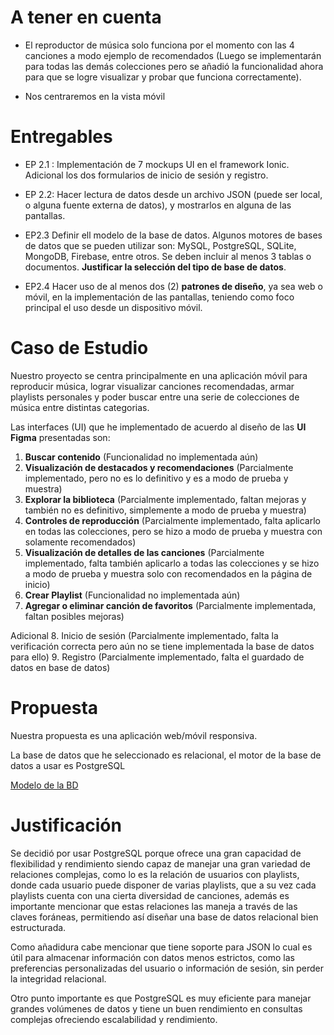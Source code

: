 # A tener en cuenta
- El reproductor de música solo funciona por el momento con las 4 canciones a modo ejemplo de recomendados (Luego se implementarán para todas las demás colecciones pero se añadió la funcionalidad ahora para que se logre visualizar y probar que funciona correctamente).

- Nos centraremos en la vista móvil

# Entregables
- EP 2.1 :  Implementación de 7 mockups UI en el framework Ionic. Adicional los dos formularios de inicio de sesión y registro.
  
- EP 2.2: Hacer lectura de datos desde un archivo JSON (puede ser local, o alguna fuente externa de datos), y mostrarlos en alguna de las pantallas.
  
- EP2.3 Definir ell modelo de la base de datos. Algunos motores de bases de datos que se pueden utilizar son: MySQL, PostgreSQL, SQLite, MongoDB, Firebase, entre otros. Se deben incluir al menos 3 tablas o documentos. __Justificar la selección del tipo de base de datos__.
  
- EP2.4 Hacer uso de al menos dos (2) __patrones de diseño__, ya sea web o móvil, en la implementación de las pantallas, teniendo como foco principal el uso desde un dispositivo móvil.

# Caso de Estudio
Nuestro proyecto se centra principalmente en una aplicación móvil para reproducir música, lograr visualizar canciones recomendadas, armar playlists personales y poder buscar entre una serie de colecciones de música entre distintas categorias. 

Las interfaces (UI) que he implementado de acuerdo al diseño de las __UI Figma__ presentadas son: 

1. __Buscar contenido__ (Funcionalidad no implementada aún)
2. __Visualización de destacados y recomendaciones__ (Parcialmente implementado, pero no es lo definitivo y es a modo de prueba y muestra)
3. __Explorar la biblioteca__ (Parcialmente implementado, faltan mejoras y también no es definitivo, simplemente a modo de prueba y muestra)
4. __Controles de reproducción__ (Parcialmente implementado, falta aplicarlo en todas las colecciones, pero se hizo a modo de prueba y muestra con solamente recomendados)
5. __Visualización de detalles de las canciones__ (Parcialmente implementado, falta también aplicarlo a todas las colecciones y se hizo a modo de prueba y muestra solo con recomendados en la página de inicio)
6. __Crear Playlist__ (Funcionalidad no implementada aún)
7. __Agregar o eliminar canción de favoritos__ (Parcialmente implementada, faltan posibles mejoras)

Adicional 
8. Inicio de sesión (Parcialmente implementado, falta la verificación correcta pero aún no se tiene implementada la base de datos para ello)
9. Registro (Parcialmente implementado, falta el guardado de datos en base de datos)

# Propuesta 
Nuestra propuesta es una aplicación web/móvil responsiva. 

La base de datos que he seleccionado es relacional, el motor de la base de datos a usar es PostgreSQL 

[Modelo de la BD](EP2/DB.png)

# Justificación

Se decidió por usar PostgreSQL porque ofrece una gran capacidad de flexibilidad y rendimiento siendo capaz de manejar una gran variedad de relaciones complejas, como lo es la relación de usuarios con playlists, donde cada usuario puede disponer de varias playlists, que a su vez cada playlists cuenta con una cierta diversidad de canciones, además es importante mencionar que estas relaciones las maneja a través de las claves foráneas, permitiendo así diseñar una base de datos relacional bien estructurada. 

Como añadidura cabe mencionar que tiene soporte para JSON lo cual es útil para almacenar información con datos menos estrictos, como las preferencias personalizadas del usuario o información de sesión, sin perder la integridad relacional.

Otro punto importante es que PostgreSQL es muy eficiente para manejar grandes volúmenes de datos y tiene un buen rendimiento en consultas complejas ofreciendo escalabilidad y rendimiento.
